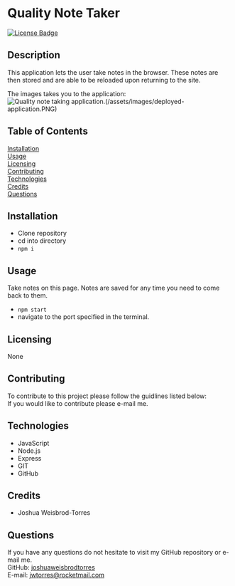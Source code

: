 # Quality Note Taker
[![License Badge](https://img.shields.io/badge/license-None-red)](#)

## Description  
This application lets the user take notes in the browser. These notes are then stored and are able to be reloaded upon returning to the site.

The images takes you to the application:
![Quality note taking application.(/assets/images/deployed-application.PNG)](https://cryptic-plains-67095.herokuapp.com/) 

## Table of Contents  
[Installation](#Installation)  
[Usage](#Usage)  
[Licensing](#Licensing)  
[Contributing](#Contributing)  
[Technologies](#Technologies)  
[Credits](#Credits)  
[Questions](#Questions)

## Installation
- Clone repository
- cd into directory
- ```npm i```

## Usage  
Take notes on this page. Notes are saved for any time you need to come back to them.  
- ```npm start```
- navigate to the port specified in the terminal.
 
## Licensing  
None  

## Contributing  
To contribute to this project please follow the guidlines listed below:  
If you would like to contribute please e-mail me.

## Technologies 
- JavaScript
- Node.js
- Express
- GIT
- GitHub

## Credits 
- Joshua Weisbrod-Torres

## Questions  
If you have any questions do not hesitate to visit my GitHub repository or e-mail me.  
GitHub: [joshuaweisbrodtorres](https://github.com/joshuaweisbrodtorres)  
E-mail: [jwtorres@rocketmail.com](mailto:jwtorres@rocketmail.com)